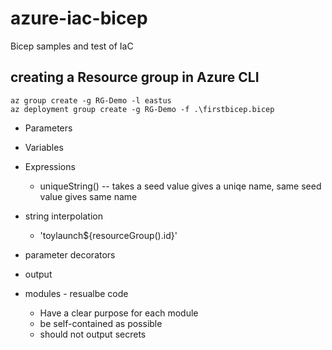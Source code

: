 # azure-iac-bicep
Bicep samples and test of IaC

## creating a Resource group in Azure CLI
```shell
az group create -g RG-Demo -l eastus
az deployment group create -g RG-Demo -f .\firstbicep.bicep
```

- Parameters
- Variables
- Expressions
    - uniqueString() -- takes a seed value gives a uniqe name, same seed value gives same name
- string interpolation
    - 'toylaunch${resourceGroup().id}'

- parameter decorators
- output
- modules - resualbe code 
    - Have a clear purpose for each module
    - be self-contained as possible
    - should not output secrets

    
